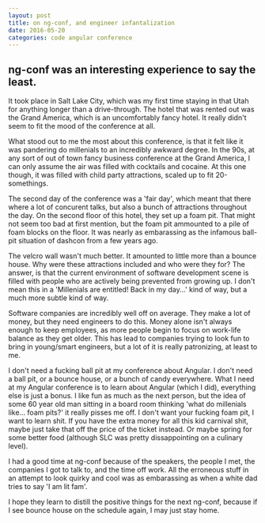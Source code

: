 ```yaml
---
layout: post
title: on ng-conf, and engineer infantalization
date: 2016-05-20
categories: code angular conference
---
```


## ng-conf was an interesting experience to say the least.

It took place in Salt Lake City, which was my first time staying in that Utah for anything longer than a drive-through. The hotel that was rented out was the Grand America, which is an uncomfortably fancy hotel. It really didn't seem to fit the mood of the conference at all.

What stood out to me the most about this conference, is that it felt like it was pandering do millenials to an incredibly awkward degree. In the 90s, at any sort of out of town fancy business conference at the Grand America, I can only assume the air was filled with cocktails and cocaine. At this one though, it was filled with child party attractions, scaled up to fit 20-somethings.

The second day of the conference was a 'fair day', which meant that there where a lot of concurent talks, but also a bunch of attractions throughout the day. On the second floor of this hotel, they set up a foam pit. That might not seem too bad at first mention, but the foam pit ammounted to a pile of foam blocks on the floor. It was nearly as embarassing as the infamous ball-pit situation of dashcon from a few years ago.

The velcro wall wasn't much better. It amounted to little more than a bounce house. Why were these attractions included and who were they for? The answer, is that the current environment of software development scene is filled with people who are actively being prevented from growing up. I don't mean this in a 'Millenials are entitled! Back in my day...' kind of way, but a much more subtle kind of way.

Software companies are incredibly well off on average. They make a lot of money, but they need engineers to do this. Money alone isn't always enough to keep employees, as more people begin to focus on work-life balance as they get older. This has lead to companies trying to look fun to bring in young/smart engineers, but a lot of it is really patronizing, at least to me.

I don't need a fucking ball pit at my conference about Angular. I don't need a ball pit, or a bounce house, or a bunch of candy everywhere. What I need at my Angular conference is to learn about Angular (which I did), everything else is just a bonus. I like fun as much as the next person, but the idea of some 60 year old man sitting in a board room thinking 'what do millenials like... foam pits?' it really pisses me off. I don't want your fucking foam pit, I want to learn shit. If you have the extra money for all this kid carnival shit, maybe just take that off the price of the ticket instead. Or maybe spring for some better food (although SLC was pretty dissappointing on a culinary level).

I had a good time at ng-conf because of the speakers, the people I met, the companies I got to talk to, and the time off work. All the erroneous stuff in an attempt to look quirky and cool was as embarassing as when a white dad tries to say 'I am lit fam'. 

I hope they learn to distill the positive things for the next ng-conf, because if I see bounce house on the schedule again, I may just stay home.
